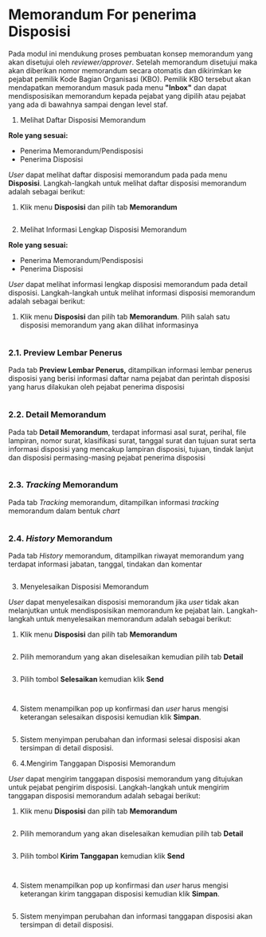 # Memorandum For penerima Disposisi

Pada modul ini mendukung proses pembuatan konsep memorandum yang akan disetujui oleh *reviewer/approver*. Setelah memorandum 
disetujui maka akan diberikan nomor memorandum secara otomatis dan dikirimkan ke pejabat pemilik Kode Bagian Organisasi (KBO).
Pemilik KBO tersebut akan mendapatkan memorandum masuk pada menu **&quot;Inbox&quot;** dan dapat mendisposisikan memorandum
kepada pejabat yang dipilih atau pejabat yang ada di bawahnya sampai dengan level staf.

1. Melihat Daftar Disposisi Memorandum

**Role yang sesuai:**

- Penerima Memorandum/Pendisposisi
- Penerima Disposisi

*User* dapat melihat daftar disposisi memorandum pada pada menu **Disposisi**. Langkah-langkah untuk melihat daftar disposisi
memorandum adalah sebagai berikut:

1. Klik menu **Disposisi** dan pilih tab **Memorandum**

 ![]()





2. Melihat Informasi Lengkap Disposisi Memorandum

**Role yang sesuai:**

- Penerima Memorandum/Pendisposisi
- Penerima Disposisi

*User* dapat melihat informasi lengkap disposisi memorandum pada detail disposisi. Langkah-langkah untuk melihat informasi 
disposisi memorandum adalah sebagai berikut:

1. Klik menu **Disposisi** dan pilih tab **Memorandum**. Pilih salah satu disposisi memorandum yang akan dilihat informasinya

 ![]()

### 2.1. Preview Lembar Penerus

Pada tab **Preview Lembar Penerus,** ditampilkan informasi lembar penerus disposisi yang berisi informasi daftar nama pejabat 
dan perintah disposisi yang harus dilakukan oleh pejabat penerima disposisi

 ![]()

### 2.2. Detail Memorandum

Pada tab **Detail Memorandum**, terdapat informasi asal surat, perihal, file lampiran, nomor surat, klasifikasi surat, 
tanggal surat dan tujuan surat serta informasi disposisi yang mencakup lampiran disposisi, tujuan, tindak lanjut dan disposisi
permasing-masing pejabat penerima disposisi

 ![]()

###  2.3. *Tracking* Memorandum

Pada tab *Tracking* memorandum, ditampilkan informasi *tracking* memorandum dalam bentuk *chart*

 ![]()

### 2.4. *History* Memorandum

Pada tab *History* memorandum, ditampilkan riwayat memorandum yang terdapat informasi jabatan, tanggal, tindakan dan komentar

 ![]()





3. Menyelesaikan Disposisi Memorandum

*User* dapat menyelesaikan disposisi memorandum jika *user* tidak akan melanjutkan untuk mendisposisikan memorandum ke pejabat
lain. Langkah-langkah untuk menyelesaikan memorandum adalah sebagai berikut:

1. Klik menu **Disposisi** dan pilih tab **Memorandum**

 ![]()

2. Pilih memorandum yang akan diselesaikan kemudian pilih tab **Detail**

 ![]()

3. Pilih tombol **Selesaikan** kemudian klik **Send**

 ![]()

 ![]()

4. Sistem menampilkan pop up konfirmasi dan *user* harus mengisi keterangan selesaikan disposisi kemudian klik **Simpan**.

 ![]()

5. Sistem menyimpan perubahan dan informasi selesai disposisi akan tersimpan di detail disposisi.





1. 4.Mengirim Tanggapan Disposisi Memorandum

*User* dapat mengirim tanggapan disposisi memorandum yang ditujukan untuk pejabat pengirim disposisi. Langkah-langkah untuk 
mengirim tanggapan disposisi memorandum adalah sebagai berikut:

1. Klik menu **Disposisi** dan pilih tab **Memorandum**

 ![]()

2. Pilih memorandum yang akan diselesaikan kemudian pilih tab **Detail**

 ![]()

3. Pilih tombol **Kirim Tanggapan** kemudian klik **Send**

 ![]()

 ![]()

4. Sistem menampilkan pop up konfirmasi dan *user* harus mengisi keterangan kirim tanggapan disposisi kemudian klik **Simpan**.

 ![]()

5. Sistem menyimpan perubahan dan informasi tanggapan disposisi akan tersimpan di detail disposisi.